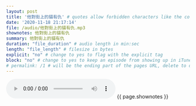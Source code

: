 ```yaml
---
layout: post
title: '他對街上的貓有仇' # quotes allow forbidden characters like the colon
date: '2020-11-18 21:17:14'
file: /audio/他對街上的貓有仇.mp3
shownotes: 他對街上的貓有仇
summary: 他對街上的貓有仇
duration: "file_duration" # audio length in min:sec
length: "file_length" # filesize in bytes
explicit: "no" # change to yes to flag with the explicit tag
block: "no" # change to yes to keep an episode from showing up in iTunes
# permalink: /1 # will be the ending part of the pages URL, delete to default to the title
---
```


<audio controls>
<source src="{{site.url}}{{site.baseurl}}{{ page.file }}" type="audio/x-mp3">
Your browser does not support the audio element.
</audio>
{{ page.shownotes }}
